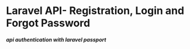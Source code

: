 # Laravel API- Registration, Login and Forgot Password
##### api authentication with laravel passport